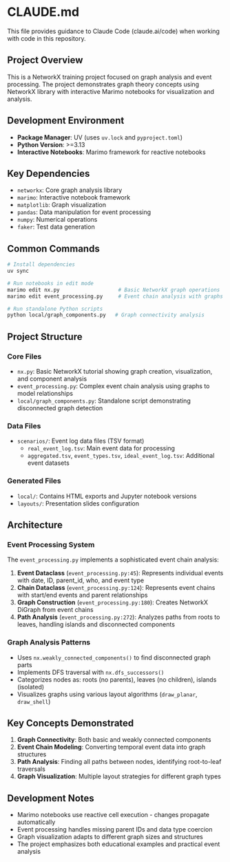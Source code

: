 # CLAUDE.md

This file provides guidance to Claude Code (claude.ai/code) when working with code in this repository.

## Project Overview

This is a NetworkX training project focused on graph analysis and event processing. The project demonstrates graph theory concepts using NetworkX library with interactive Marimo notebooks for visualization and analysis.

## Development Environment

- **Package Manager**: UV (uses `uv.lock` and `pyproject.toml`)
- **Python Version**: >=3.13
- **Interactive Notebooks**: Marimo framework for reactive notebooks

## Key Dependencies

- `networkx`: Core graph analysis library
- `marimo`: Interactive notebook framework
- `matplotlib`: Graph visualization
- `pandas`: Data manipulation for event processing
- `numpy`: Numerical operations
- `faker`: Test data generation
## Common Commands

```bash
# Install dependencies
uv sync

# Run notebooks in edit mode
marimo edit nx.py                   # Basic NetworkX graph operations
marimo edit event_processing.py     # Event chain analysis with graphs

# Run standalone Python scripts
python local/graph_components.py   # Graph connectivity analysis
```

## Project Structure

### Core Files
- `nx.py`: Basic NetworkX tutorial showing graph creation, visualization, and component analysis
- `event_processing.py`: Complex event chain analysis using graphs to model relationships
- `local/graph_components.py`: Standalone script demonstrating disconnected graph detection

### Data Files
- `scenarios/`: Event log data files (TSV format)
  - `real_event_log.tsv`: Main event data for processing
  - `aggregated.tsv`, `event_types.tsv`, `ideal_event_log.tsv`: Additional event datasets

### Generated Files
- `local/`: Contains HTML exports and Jupyter notebook versions
- `layouts/`: Presentation slides configuration

## Architecture

### Event Processing System
The `event_processing.py` implements a sophisticated event chain analysis:

1. **Event Dataclass** (`event_processing.py:45`): Represents individual events with date, ID, parent_id, who, and event type
2. **Chain Dataclass** (`event_processing.py:124`): Represents event chains with start/end events and parent relationships
3. **Graph Construction** (`event_processing.py:180`): Creates NetworkX DiGraph from event chains
4. **Path Analysis** (`event_processing.py:272`): Analyzes paths from roots to leaves, handling islands and disconnected components

### Graph Analysis Patterns
- Uses `nx.weakly_connected_components()` to find disconnected graph parts
- Implements DFS traversal with `nx.dfs_successors()`
- Categorizes nodes as: roots (no parents), leaves (no children), islands (isolated)
- Visualizes graphs using various layout algorithms (`draw_planar`, `draw_shell`)

## Key Concepts Demonstrated

1. **Graph Connectivity**: Both basic and weakly connected components
2. **Event Chain Modeling**: Converting temporal event data into graph structures
3. **Path Analysis**: Finding all paths between nodes, identifying root-to-leaf traversals
4. **Graph Visualization**: Multiple layout strategies for different graph types

## Development Notes

- Marimo notebooks use reactive cell execution - changes propagate automatically
- Event processing handles missing parent IDs and data type coercion
- Graph visualization adapts to different graph sizes and structures
- The project emphasizes both educational examples and practical event analysis

